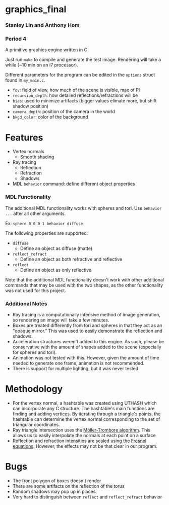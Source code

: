 # graphics_final
### Stanley Lin and Anthony Hom
### Period 4
A primitive graphics engine written in C

Just run `make` to compile and generate the test image. Rendering will take a while (~10 min on an i7 processor).

Different parameters for the program can be edited in the `options` struct found in `my_main.c`.
* `fov`: field of view, how much of the scene is visible, max of PI
* `recursion_depth`: how detailed reflections/refractions will be
* `bias`: used to minimize artifacts (bigger values elimate more, but shift shadow position)
* `camera_depth`: position of the camera in the world
* `bkgd_color`: color of the background

# Features
* Vertex normals
	* Smooth shading
* Ray tracing
	* Reflection
	* Refraction
	* Shadows
* MDL `behavior` command: define different object properties

### MDL Functionality
The additional MDL functionality works with spheres and tori. Use `behavior ...` after all other arguments.

Ex: `sphere 0 0 0 1 behavior diffuse`

The following properties are supported:
* `diffuse`
	* Define an object as diffuse (matte)
* `reflect_refract`
	* Define an object as both refractive and reflective
* `reflect`
	* Define an object as only reflective

Note that the additional MDL functionality doesn't work with other additional commands that may be used with the two shapes, as the other functionality was not used for this project.

### Additional Notes
* Ray tracing is a computationally intensive method of image generation, so rendering an image will take a few minutes.
* Boxes are treated differently from tori and spheres in that they act as an "opaque mirror." This was used to easily demonstrate the reflection and shadows.
* Acceleration structures weren't added to this engine. As such, please be conservative with the amount of shapes added to the scene (especially for spheres and tori).
* Animation was not tested with this. However, given the amount of time needed to generate one frame, animation is not recommended.
* There is support for multiple lighting, but it was never tested 

# Methodology
* For the vertex normal, a hashtable was created using UTHASH which can incorporate any C structure. The hashtable's main functions are finding and adding vertices. By iterating through a triangle's points, the hashtable can determine the vertex normal corresponding to the set of triangular coordinates. 
* Ray triangle intersection uses the [Möller-Trombore algorithm](https://en.wikipedia.org/wiki/M%C3%B6ller%E2%80%93Trumbore_intersection_algorithm). This allows us to easily interpolate the normals at each point on a surface
* Reflection and refraction intensities are scaled using the [Fresnel equations](https://en.wikipedia.org/wiki/Fresnel_equations). However, the effects may not be that clear in our program.

# Bugs
* The front polygon of boxes doesn't render
* There are some artifacts on the reflection of the torus
* Random shadows may pop up in places
* Very hard to distinguish between `reflect` and `reflect_refract` behavior
